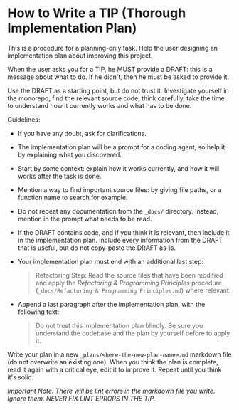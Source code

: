 # How to Write a TIP (Thorough Implementation Plan)

This is a procedure for a planning-only task. Help the user designing an implementation plan about improving this project.

When the user asks you for a TIP, he MUST provide a DRAFT: this is a message about what to do. If he didn't, then he must be asked to provide it.

Use the DRAFT as a starting point, but do not trust it. Investigate yourself in the monorepo, find the relevant source code, think carefully, take the time to understand how it currently works and what has to be done.

Guidelines:

- If you have any doubt, ask for clarifications.
- The implementation plan will be a prompt for a coding agent, so help it by explaining what you discovered.
- Start by some context: explain how it works currently, and how it will works after the task is done.
- Mention a way to find important source files: by giving file paths, or a function name to search for example.
- Do not repeat any documentation from the `_docs/` directory. Instead, mention in the prompt what needs to be read.
- If the DRAFT contains code, and if you think it is relevant, then include it in the implementation plan. Include every information from the DRAFT that is useful, but do not copy-paste the DRAFT as-is.
- Your implementation plan must end with an additional last step:

    > Refactoring Step: Read the source files that have been modified and apply the _Refactoring & Programming Principles_ procedure (`_docs/Refactoring & Programming Principles.md`) where relevant.

- Append a last paragraph after the implementation plan, with the following text:

    > Do not trust this implementation plan blindly. Be sure you understand the codebase and the plan by yourself before to apply it.

Write your plan in a new `_plans/<here-the-new-plan-name>.md` markdown file (do not overwrite an existing one). When you think the plan is complete, read it again with a critical eye, edit it to improve it. Repeat until you think it's solid.

_Important Note: There will be lint errors in the markdown file you write. Ignore them. NEVER FIX LINT ERRORS IN THE TIP._
